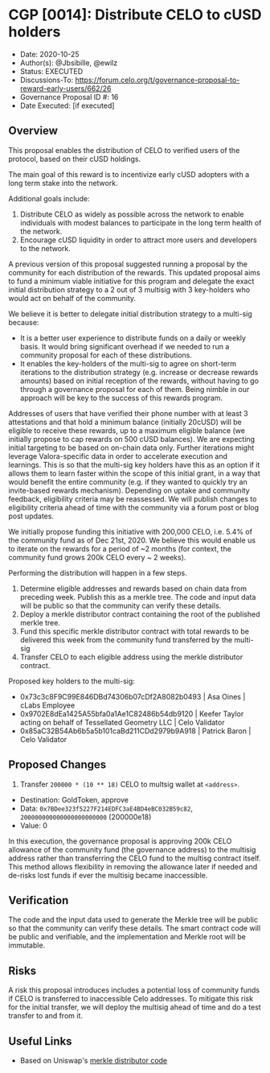 # CGP [0014]:  Distribute CELO to cUSD holders

- Date: 2020-10-25
- Author(s): @Jbsibille, @ewilz
- Status: EXECUTED
- Discussions-To: https://forum.celo.org/t/governance-proposal-to-reward-early-users/662/26
- Governance Proposal ID #: 16
- Date Executed: [if executed]

## Overview

This proposal enables the distribution of CELO to verified users of the protocol, based on their cUSD holdings.

The main goal of this reward is to incentivize early cUSD adopters with a long term stake into the network.

Additional goals include:
1. Distribute CELO as widely as possible across the network to enable individuals with modest balances to participate in the long term health of the network.
2. Encourage cUSD liquidity in order to attract more users and developers to the network.

A previous version of this proposal suggested running a proposal by the community for each distribution of the rewards. 
This updated proposal aims to fund a minimum viable initiative for this program and delegate the exact initial distribution strategy to a 2 out of 3 multisig with 3 key-holders who would act on behalf of the community.

We believe it is better to delegate initial distribution strategy to a multi-sig because:
- It is a better user experience to distribute funds on a daily or weekly basis. It would bring significant overhead if we needed to run a community proposal for each of these distributions.
- It enables the key-holders of the multi-sig to agree on short-term iterations to the distribution strategy (e.g. increase or decrease rewards amounts) based on initial reception of the rewards, without having to go through a governance proposal for each of them. Being nimble in our approach will be key to the success of this rewards program.

Addresses of users that have verified their phone number with at least 3 attestations and that hold a minimum balance (initially 20cUSD) will be eligible to receive these rewards, up to a maximum eligible balance (we initially propose to cap rewards on 500 cUSD balances). 
We are expecting initial targeting to be based on on-chain data only. Further iterations might leverage Valora-specific data in order to accelerate execution and learnings. This is so that the multi-sig key holders have this as an option if it allows them to learn faster within the scope of this initial grant, in a way that would benefit the entire community (e.g. if they wanted to quickly try an invite-based rewards mechanism).
Depending on uptake and community feedback, eligibility criteria may be reassessed. We will publish changes to eligibility criteria ahead of time with the community via a forum post or blog post updates.

We initially propose funding this initiative with 200,000 CELO, i.e. 5.4% of the community fund as of Dec 21st, 2020. We believe this would enable us to iterate on the rewards for a period of ~2 months (for context, the community fund grows 200k CELO every ~ 2 weeks).

Performing the distribution will happen in a few steps.
1. Determine eligible addresses and rewards based on chain data from preceding week. Publish this as a merkle tree. The code and input data will be public so that the community can verify these details. 
2. Deploy a merkle distributor contract containing the root of the published merkle tree.
3. Fund this specific merkle distributor contract with total rewards to be delivered this week from the community fund transferred by the multi-sig
4. Transfer CELO to each eligible address using the merkle distributor contract. 

Proposed key holders to the multi-sig:

- 0x73c3c8F9C99E846DBd74306b07cDf2A8082b0493 | Asa Oines | cLabs Employee
- 0x9702E8dEa1425A55bfa0a1Ae1C82486b54db9120 | Keefer Taylor acting on behalf of Tessellated Geometry LLC | Celo Validator
- 0x85aC32B54Ab6b5a5b101caBd211CDd2979b9A918 | Patrick Baron | Celo Validator

## Proposed Changes

1. Transfer `200000 * (10 ** 18)` CELO to multsig wallet at `<address>`.
  - Destination: GoldToken, approve
  - Data: `0x7BDee323f5227F214EDFC3aE4BD4eBC032B59c82`, `200000000000000000000000` (200000e18)
  - Value: 0

In this execution, the governance proposal is approving 200k CELO allowance of the community fund (the governance address) to the multisig address rather than transferring the CELO fund to the multisg contract itself. This method allows flexibility in removing the allowance later if needed and de-risks lost funds if ever the multisig became inaccessible.

## Verification

The code and the input data used to generate the Merkle tree will be public so that the community can verify these details. 
The smart contract code will be public and verifiable, and the implementation and Merkle root will be immutable. 


## Risks

A risk this proposal introduces includes a potential loss of community funds if CELO is transferred to inaccessible Celo addresses. To mitigate this risk for the initial transfer, we will deploy the multisig ahead of time and do a test transfer to and from it.


## Useful Links

* Based on Uniswap's [merkle distributor code](https://github.com/Uniswap/merkle-distributor)
